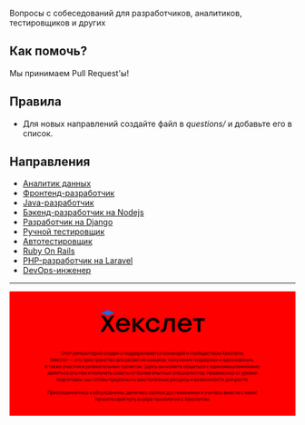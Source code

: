 Вопросы с собеседований для разработчиков, аналитиков, тестировщиков и других

## Как помочь?

Мы принимаем Pull Request'ы!

## Правила

* Для новых направлений создайте файл в *questions/* и добавьте его в список.

## Направления

* [Аналитик данных](./questions/data-analytics.md)
* [Фронтенд-разработчик](./questions/frontend.md)
* [Java-разработчик](./questions/java.md)
* [Бэкенд-разработчик на Nodejs](./questions/nodejs.md)
* [Разработчик на Django](./questions/python.md)
* [Ручной тестировщик](./questions/manual-qa.md)
* [Автотестировщик](./questions/auto-qa.md)
* [Ruby On Rails](./questions/rails.md)
* [PHP-разработчик на Laravel](./questions/php.md)
* [DevOps-инженер](./questions/)

---

<p align="center">
  <a target="_blank" href="https://ttttt.me/HexletLearningBot?utm_source=github&utm_medium=link&utm_campaign=hexlet-assets">
    <img src="https://raw.githubusercontent.com/Hexlet/assets/master/images/footers/svg/hexlet_footer_ru.svg" alt="Hexlet footer message">
  </a>
</p>
